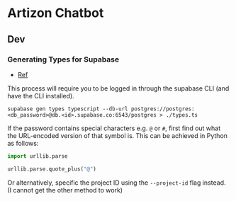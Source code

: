 # Artizon Chatbot

## Dev

### Generating Types for Supabase

- [Ref](https://supabase.com/docs/guides/api/rest/generating-types)

This process will require you to be logged in through the supabase CLI (and have the CLI installed).

`supabase gen types typescript --db-url postgres://postgres:<db_password>@db.<id>.supabase.co:6543/postgres > ./types.ts`

If the password contains special characters e.g. `@` or `#`, first find out what the URL-encoded version of that symbol is. This can be achieved in Python as follows:

```python
import urllib.parse

urllib.parse.quote_plus("@")
```

Or alternatively, specific the project ID using the `--project-id` flag instead. (I cannot get the other method to work)
